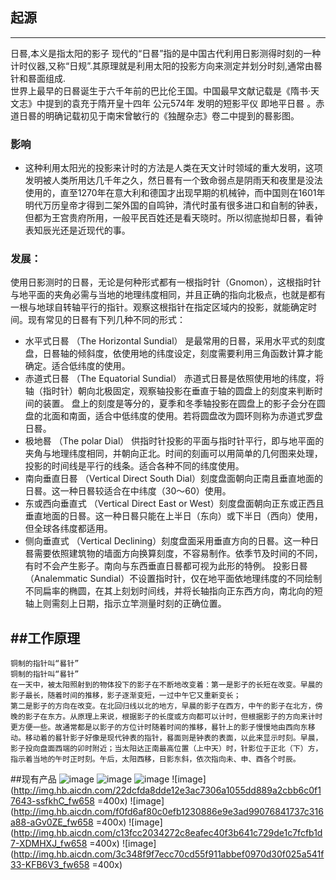 ## 起源
---
日晷,本义是指太阳的影子 现代的“日晷”指的是中国古代利用日影测得时刻的一种计时仪器,又称“日规”.其原理就是利用太阳的投影方向来测定并划分时刻,通常由晷针和晷面组成.  
世界上最早的日晷诞生于六千年前的巴比伦王国。中国最早文献记载是《隋书·天文志》中提到的袁充于隋开皇十四年 公元574年 发明的短影平仪 即地平日晷 。赤道日晷的明确记载初见于南宋曾敏行的《独醒杂志》卷二中提到的晷影图。
### 影响
- 这种利用太阳光的投影来计时的方法是人类在天文计时领域的重大发明，这项发明被人类所用达几千年之久，然日晷有一个致命弱点是阴雨天和夜里是没法使用的，直至1270年在意大利和德国才出现早期的机械钟，而中国则在1601年明代万历皇帝才得到二架外国的自鸣钟，清代时虽有很多进口和自制的钟表，但都为王宫贵府所用，一般平民百姓还是看天晓时。所以彻底抛却日晷，看钟表知辰光还是近现代的事。
### 发展：
使用日影测时的日晷，无论是何种形式都有一根指时针（Gnomon），这根指时针与地平面的夹角必需与当地的地理纬度相同，并且正确的指向北极点，也就是都有一根与地球自转轴平行的指针。观察这根指针在指定区域内的投影，就能确定时间。现有常见的日晷有下列几种不同的形式：
- 水平式日晷
（The Horizontal Sundial） 是最常用的日晷，采用水平式的刻度盘，日晷轴的倾斜度，依使用地的纬度设定，刻度需要利用三角函数计算才能确定。适合低纬度的使用。
- 赤道式日晷
（The Equatorial Sundial） 赤道式日晷是依照使用地的纬度，将轴（指时针）朝向北极固定，观察轴投影在垂直于轴的圆盘上的刻度来判断时间的装置。 盘上的刻度是等分的，夏季和冬季轴投影在圆盘上的影子会分在圆盘的北面和南面，适合中低纬度的使用。若将圆盘改为圆环则称为赤道式罗盘日晷。
- 极地晷
（The polar Dial） 供指时针投影的平面与指时针平行，即与地平面的夹角与地理纬度相同，并朝向正北。时间的刻画可以用简单的几何图来处理，投影的时间线是平行的线条。适合各种不同的纬度使用。
- 南向垂直日晷
（Vertical Direct South Dial）刻度盘面朝向正南且垂直地面的日晷。这一种日晷较适合在中纬度（30～60）使用。
- 东或西向垂直式
（Vertical Direct East or West）刻度盘面朝向正东或正西且垂直地面的日晷。这一种日晷只能在上半日（东向）或下半日（西向）使用，但全球各纬度都适用。
- 侧向垂直式
（Vertical Declining）刻度盘面采用垂直方向的日晷。这一种日晷需要依照建筑物的墙面方向换算刻度，不容易制作。依季节及时间的不同，有时不会产生影子。南向与东西垂直日晷都可视为此形的特例。
投影日晷
（Analemmatic Sundial）不设置指时针，仅在地平面依地理纬度的不同绘制不同扁率的椭圆，在其上刻划时间线，并将长轴指向正东西方向，南北向的短轴上则需刻上日期，指示立竿测量时刻的正确位置。

##工作原理
---
    铜制的指针叫“晷针”
    铜制的指针叫“晷针”
    在一天中，被太阳照射到的物体投下的影子在不断地改变着：第一是影子的长短在改变。早晨的影子最长，随着时间的推移，影子逐渐变短，一过中午它又重新变长；
    第二是影子的方向在改变。在北回归线以北的地方，早晨的影子在西方，中午的影子在北方，傍晚的影子在东方。从原理上来说，根据影子的长度或方向都可以计时，但根据影子的方向来计时更方便一些。故通常都是以影子的方位计时随着时间的推移，晷针上的影子慢慢地由西向东移动。移动着的晷针影子好像是现代钟表的指针，晷面则是钟表的表面，以此来显示时刻。早晨，影子投向盘面西端的卯时附近；当太阳达正南最高位置（上中天）时，针影位于正北（下）方，指示着当地的午时正时刻。午后，太阳西移，日影东斜，依次指向未、申、酉各个时辰。

##现有产品
![image](http://img.hb.aicdn.com/a10f7e2a2062d8981ceaa3371244470d71c4ec28e45cb-NnfTJ7_fw658)
![image](http://img.hb.aicdn.com/cbb74f8624508dcf1462f764c66bd4a3426420da1bd76-xH5Vmv_fw658)
![image](http://img.hb.aicdn.com/080ec746ee32eda04b4c120fcf4f847d3cc9b3fc1281d-e7xL3V_fw658)
![image](http://img.hb.aicdn.com/22dcfda8dde12e3ac7306a1055dd889a2cbb6c0f17643-ssfkhC_fw658 =400x)
![image](http://img.hb.aicdn.com/f0fd6af80c0efb1230886e9e3ad99076841737c316a88-aGv0ZE_fw658 =400x)
![image](http://img.hb.aicdn.com/c13fcc2034272c8eafec40f3b641c729de1c7fcfb1d7-XDMHXJ_fw658 =400x)
![image](http://img.hb.aicdn.com/3c348f9f7ecc70cd55f911abbef0970d30f025a541f33-KFB6V3_fw658 =400x)
